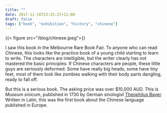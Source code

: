 ```yaml
---
title: ""
date: 2017-11-16T23:25:27+11:00
draft: false
tags: ["book", "exhibition", "history", "chinese"]
---
```

{{< figure src="/blog/chinese.jpeg">}}

I saw this book in the Melbourne Rare Book Fair. To anyone who can read Chinese, this looks like the practice book of a young child starting to learn to write. The characters are intelligible, but the writer clearly has not mastered the basic principles. If Chinese characters are people, these little guys are seriously deformed. Some have really big heads, some have tiny feet, most of them look like zombies walking with their body parts dangling, ready to fall off.

But this is a serious book. The asking price was over $10,000 AUD. This is _Museum sinicum_, published in 1730 by German sinologist [Theophilus Bayer](https://en.wikipedia.org/wiki/Theophilus_Siegfried_Bayer). Written in Latin, this was the first book about the Chinese language published in Europe.
